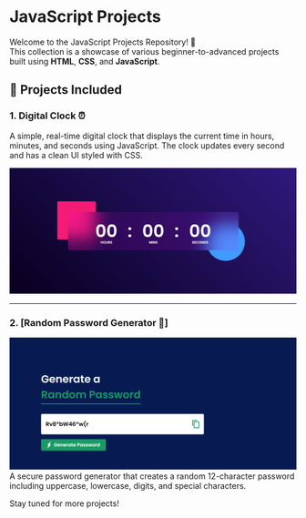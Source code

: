# JavaScript Projects

Welcome to the JavaScript Projects Repository! 🚀  
This collection is a showcase of various beginner-to-advanced projects built using **HTML**, **CSS**, and **JavaScript**.

## 🔢 Projects Included

### 1. Digital Clock ⏰
A simple, real-time digital clock that displays the current time in hours, minutes, and seconds using JavaScript. The clock updates every second and has a clean UI styled with CSS.

![Project Sample](./DigitalClock/Img.png)

***

### 2. [Random Password Generator 🔐]

![Project Sample](./RandomPassword/Main.png)
A secure password generator that creates a random 12-character password including uppercase, lowercase, digits, and special characters.

Stay tuned for more projects!

